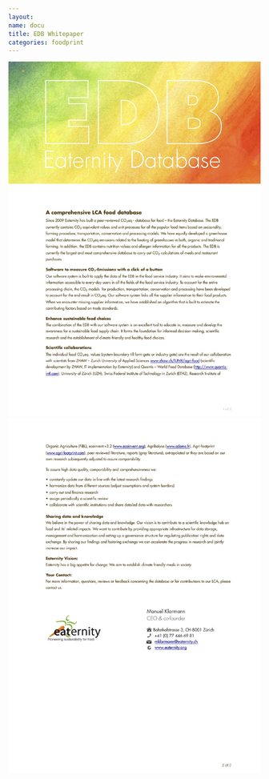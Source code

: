 ```yaml
---
layout:
name: docu
title: EDB Whitepaper
categories: foodprint
---
```


<div class="container">
	<div class="row">
		<div class="col-xs-2"></div>
		<div class="col-xs-8">
			<div class="royalSlider rsDefaultInv">
				<img class="responsive rsImg" src="/img/edb/docu/Page1.jpg" />
				<img class="responsive rsImg" src="/img/edb/docu/Page2.jpg" />
			</div>
		</div>
		<div class="col-xs-2"></div>
	</div>
</div>
<script>
$(document).ready(function(){
	$(".royalSlider").royalSlider({
	transitionType: 'fade',
    keyboardNavEnabled: true,
    autoScaleSlider: true,
    autoScaleSliderWidth: 400,
    controlNavigation: "none",
    arrowsNavAutoHide: false,
    arrowsNavHideOnTouch: true

});
});
</script>

